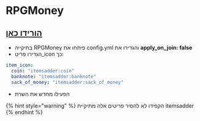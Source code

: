 # RPGMoney

## [הורידו כאן](https://www.spigotmc.org/resources/%E2%9C%85must-have%E2%9C%85-rpgmoney-money-with-custom-texture-no-mods.25392/)

* בתיקייה RPGMoney פיתחו את config.yml והגדירו את **apply\_on\_join: false**
* הגדירו פריט\_icon כך:

```yaml
item_icon:
  coin: "itemsadder:coin"
  banknote: "itemsadder:banknote"
  sack_of_money: "itemsadder:sack_of_money"
```

* הפעילו מחדש את השרת

{% hint style="warning" %}
הקפידו לא להסיר פריטים אלה מתיקיית itemsadder
{% endhint %}
